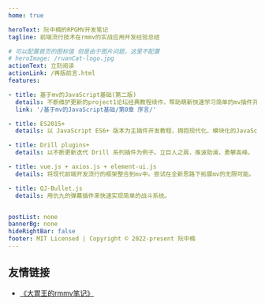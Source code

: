 ```yaml
---
home: true

heroText: 阮中楠的RPGMV开发笔记
tagline: 前端流行技术在rmmv的实战应用开发经验总结

# 可以配置首页的图标值 但是由于图片问题，这里不配置
# heroImage: /ruanCat-logo.jpg
actionText: 立刻阅读
actionLink: /再版前言.html
features:

- title: 基于mv的JavaScript基础(第二版)
  details: 不断维护更新的project1论坛经典教程续作，帮助萌新快速学习简单的mv插件开发。
  link: '/基于mv的JavaScript基础/第0章 序言/'

- title: ES2015+
  details: 以 JavaScript ES6+ 版本为主插件开发教程，拥抱现代化、模块化的JavaScript。

- title: Drill plugins+
  details: 以不断更新迭代 Drill 系列插件为例子。立巨人之肩，推波助澜，勇攀高峰。

- title: vue.js + axios.js + element-ui.js
  details: 将现代前端开发流行的框架整合到mv中。尝试在全新思路下拓展mv的无限可能。

- title: QJ-Bullet.js
  details: 用仇九的弹幕插件来快速实现简单的战斗系统。


postList: none
bannerBg: none
hideRightBar: false
footer: MIT Licensed | Copyright © 2022-present 阮中楠
---
```




## 友情链接
- [《大胃王的rmmv笔记》](https://hechicollegecomputerassociation.gitee.io/justbiubiubiul-rmmv-docs/)





